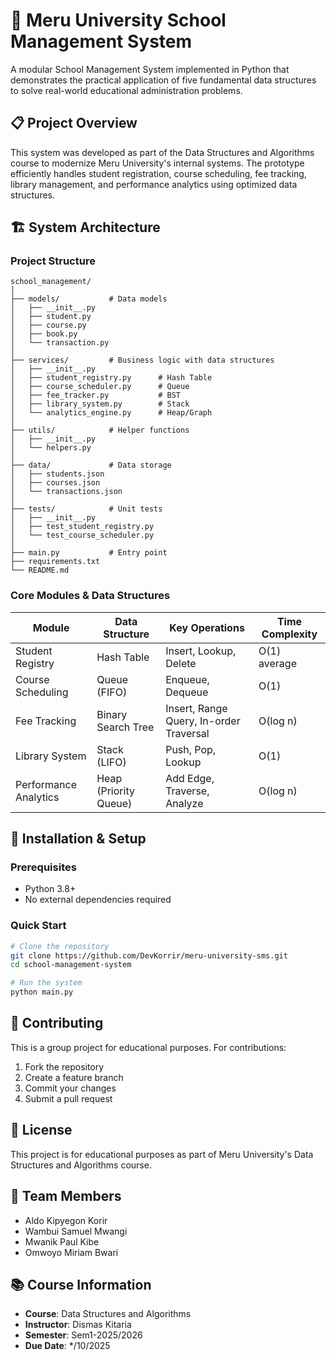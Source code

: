 # 🏫 Meru University School Management System

A modular School Management System implemented in Python that demonstrates the practical application of five fundamental data structures to solve real-world educational administration problems.

## 📋 Project Overview

This system was developed as part of the Data Structures and Algorithms course to modernize Meru University's internal systems. The prototype efficiently handles student registration, course scheduling, fee tracking, library management, and performance analytics using optimized data structures.

## 🏗️ System Architecture

### Project Structure
```
school_management/
│
├── models/           # Data models
│   ├── __init__.py
│   ├── student.py
│   ├── course.py
│   ├── book.py
│   └── transaction.py
│
├── services/         # Business logic with data structures
│   ├── __init__.py
│   ├── student_registry.py      # Hash Table
│   ├── course_scheduler.py      # Queue  
│   ├── fee_tracker.py           # BST
│   ├── library_system.py        # Stack
│   └── analytics_engine.py      # Heap/Graph
│
├── utils/            # Helper functions
│   ├── __init__.py
│   └── helpers.py
│
├── data/             # Data storage
│   ├── students.json
│   ├── courses.json
│   └── transactions.json
│
├── tests/            # Unit tests
│   ├── __init__.py
│   ├── test_student_registry.py
│   └── test_course_scheduler.py
│
├── main.py           # Entry point
├── requirements.txt
└── README.md
```

### Core Modules & Data Structures

| Module | Data Structure | Key Operations | Time Complexity |
|--------|----------------|----------------|-----------------|
| Student Registry | Hash Table | Insert, Lookup, Delete | O(1) average |
| Course Scheduling | Queue (FIFO) | Enqueue, Dequeue | O(1) |
| Fee Tracking | Binary Search Tree | Insert, Range Query, In-order Traversal | O(log n) |
| Library System | Stack (LIFO) | Push, Pop, Lookup | O(1) |
| Performance Analytics | Heap (Priority Queue) | Add Edge, Traverse, Analyze | O(log n) |

## 🚀 Installation & Setup

### Prerequisites
- Python 3.8+
- No external dependencies required

### Quick Start
```bash
# Clone the repository
git clone https://github.com/DevKorrir/meru-university-sms.git
cd school-management-system

# Run the system
python main.py
```































## 🤝 Contributing

This is a group project for educational purposes. For contributions:
1. Fork the repository
2. Create a feature branch
3. Commit your changes
4. Submit a pull request

## 📄 License

This project is for educational purposes as part of Meru University's Data Structures and Algorithms course.

## 👥 Team Members
- Aldo Kipyegon Korir
- Wambui Samuel Mwangi
- Mwanik Paul Kibe
- Omwoyo Miriam Bwari

## 📚 Course Information
- **Course**: Data Structures and Algorithms
- **Instructor**: Dismas Kitaria
- **Semester**: Sem1-2025/2026
- **Due Date**: */10/2025
```
